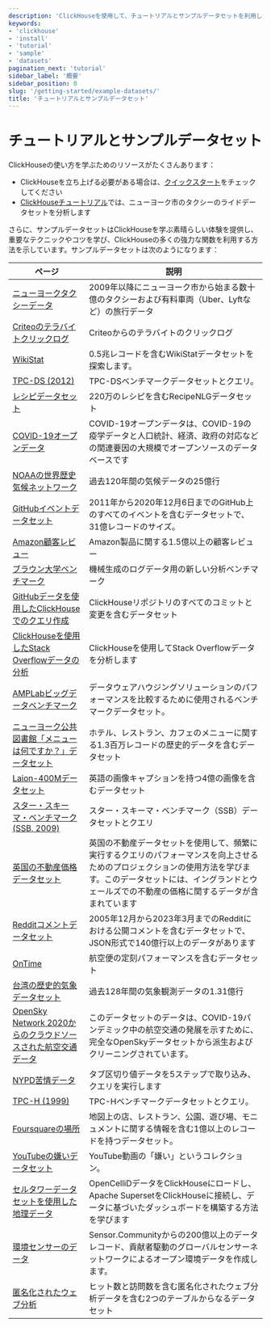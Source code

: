 ```yaml
---
description: 'ClickHouseを使用して、チュートリアルとサンプルデータセットを利用して始めましょう'
keywords:
- 'clickhouse'
- 'install'
- 'tutorial'
- 'sample'
- 'datasets'
pagination_next: 'tutorial'
sidebar_label: '概要'
sidebar_position: 0
slug: '/getting-started/example-datasets/'
title: 'チュートリアルとサンプルデータセット'
---
```





# チュートリアルとサンプルデータセット

ClickHouseの使い方を学ぶためのリソースがたくさんあります：

- ClickHouseを立ち上げる必要がある場合は、[クイックスタート](../quick-start.mdx)をチェックしてください
- [ClickHouseチュートリアル](../tutorial.md)では、ニューヨーク市のタクシーのライドデータセットを分析します

さらに、サンプルデータセットはClickHouseを学ぶ素晴らしい体験を提供し、重要なテクニックやコツを学び、ClickHouseの多くの強力な関数を利用する方法を示しています。サンプルデータセットは次のようになります：

<!-- The following table is automatically generated at build time 
by https://github.com/ClickHouse/clickhouse-docs/blob/main/scripts/autogenerate-table-of-contents.sh -->
| ページ | 説明 |
|-----|-----|
| [ニューヨークタクシーデータ](/getting-started/example-datasets/nyc-taxi) | 2009年以降にニューヨーク市から始まる数十億のタクシーおよび有料車両（Uber、Lyftなど）の旅行データ |
| [Criteoのテラバイトクリックログ](/getting-started/example-datasets/criteo) | Criteoからのテラバイトのクリックログ |
| [WikiStat](/getting-started/example-datasets/wikistat) | 0.5兆レコードを含むWikiStatデータセットを探索します。 |
| [TPC-DS (2012)](/getting-started/example-datasets/tpcds) | TPC-DSベンチマークデータセットとクエリ。 |
| [レシピデータセット](/getting-started/example-datasets/recipes) | 220万のレシピを含むRecipeNLGデータセット |
| [COVID-19オープンデータ](/getting-started/example-datasets/covid19) | COVID-19オープンデータは、COVID-19の疫学データと人口統計、経済、政府の対応などの関連要因の大規模でオープンソースのデータベースです |
| [NOAAの世界歴史気候ネットワーク](/getting-started/example-datasets/noaa) | 過去120年間の気候データの25億行 |
| [GitHubイベントデータセット](/getting-started/example-datasets/github-events) | 2011年から2020年12月6日までのGitHub上のすべてのイベントを含むデータセットで、31億レコードのサイズ。 |
| [Amazon顧客レビュー](/getting-started/example-datasets/amazon-reviews) | Amazon製品に関する1.5億以上の顧客レビュー |
| [ブラウン大学ベンチマーク](/getting-started/example-datasets/brown-benchmark) | 機械生成のログデータ用の新しい分析ベンチマーク |
| [GitHubデータを使用したClickHouseでのクエリ作成](/getting-started/example-datasets/github) | ClickHouseリポジトリのすべてのコミットと変更を含むデータセット |
| [ClickHouseを使用したStack Overflowデータの分析](/getting-started/example-datasets/stackoverflow) | ClickHouseを使用してStack Overflowデータを分析します |
| [AMPLabビッグデータベンチマーク](/getting-started/example-datasets/amplab-benchmark) | データウェアハウジングソリューションのパフォーマンスを比較するために使用されるベンチマークデータセット。 |
| [ニューヨーク公共図書館「メニューは何ですか？」データセット](/getting-started/example-datasets/menus) | ホテル、レストラン、カフェのメニューに関する1.3百万レコードの歴史的データを含むデータセット |
| [Laion-400Mデータセット](/getting-started/example-datasets/laion-400m-dataset) | 英語の画像キャプションを持つ4億の画像を含むデータセット |
| [スター・スキーマ・ベンチマーク (SSB, 2009)](/getting-started/example-datasets/star-schema) | スター・スキーマ・ベンチマーク（SSB）データセットとクエリ |
| [英国の不動産価格データセット](/getting-started/example-datasets/uk-price-paid) | 英国の不動産データセットを使用して、頻繁に実行するクエリのパフォーマンスを向上させるためのプロジェクションの使用方法を学びます。このデータセットには、イングランドとウェールズでの不動産の価格に関するデータが含まれています |
| [Redditコメントデータセット](/getting-started/example-datasets/reddit-comments) | 2005年12月から2023年3月までのRedditにおける公開コメントを含むデータセットで、JSON形式で140億行以上のデータがあります |
| [OnTime](/getting-started/example-datasets/ontime) | 航空便の定刻パフォーマンスを含むデータセット |
| [台湾の歴史的気象データセット](/getting-started/example-datasets/tw-weather) | 過去128年間の気象観測データの1.31億行 |
| [OpenSky Network 2020からのクラウドソースされた航空交通データ](/getting-started/example-datasets/opensky) | このデータセットのデータは、COVID-19パンデミック中の航空交通の発展を示すために、完全なOpenSkyデータセットから派生およびクリーニングされています。 |
| [NYPD苦情データ](/getting-started/example-datasets/nypd_complaint_data) | タブ区切り値データを5ステップで取り込み、クエリを実行します |
| [TPC-H (1999)](/getting-started/example-datasets/tpch) | TPC-Hベンチマークデータセットとクエリ。 |
| [Foursquareの場所](/getting-started/example-datasets/foursquare-places) | 地図上の店、レストラン、公園、遊び場、モニュメントに関する情報を含む1億以上のレコードを持つデータセット。 |
| [YouTubeの嫌いデータセット](/getting-started/example-datasets/youtube-dislikes) | YouTube動画の「嫌い」というコレクション。 |
| [セルタワーデータセットを使用した地理データ](/getting-started/example-datasets/cell-towers) | OpenCelliDデータをClickHouseにロードし、Apache SupersetをClickHouseに接続し、データに基づいたダッシュボードを構築する方法を学びます |
| [環境センサーのデータ](/getting-started/example-datasets/environmental-sensors) | Sensor.Communityからの200億以上のデータレコード、貢献者駆動のグローバルセンサーネットワークによるオープン環境データを作成します。 |
| [匿名化されたウェブ分析](/getting-started/example-datasets/metrica) | ヒット数と訪問数を含む匿名化されたウェブ分析データを含む2つのテーブルからなるデータセット |
